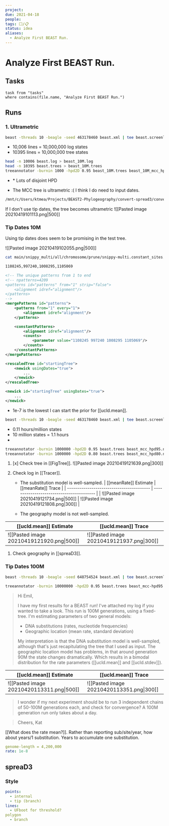 ```yaml
---
project:
due: 2021-04-18
people:
tags: ⬜/📋 
status: idea
aliases:
  - Analyze First BEAST Run.
---
```


# Analyze First BEAST Run.

## Tasks

```dataview
task from "tasks"
where contains(file.name, "Analyze First BEAST Run.")
```

## Runs

### 1. Ultrametric

```bash
beast -threads 10 -beagle -seed 463178460 beast.xml | tee beast.screenlog
```


- 10,006 lines = 10,000,000 log states
- 10395 lines = 10,000,000 tree states

```bash
head -n 10006 beast.log > beast_10M.log
head -n 10395 beast.trees > beast_10M.trees
treeannotator -burnin 1000 -hpd2D 0.95 beast_10M.trees beast_10M_mcc_hpd95.nex
```

- \* Lots of disjoint HPD

- The MCC tree is ultrametric :( I think I do need to input dates.

```bash
/mnt/c/Users/ktmea/Projects/BEAST2-Phylogeography/convert-spread3/convert-spread3.sh
```

If I don't use tip dates, the tree becomes ultrametric
![[Pasted image 20210419101113.png|500]]

### Tip Dates 10M

Using tip dates does seem to be promising in the test tree.

![[Pasted image 20210419102055.png|500]]

```bash
cat main/snippy_multi/all/chromosome/prune/snippy-multi.constant_sites.txt

1108245,997240,1008295,1105069
```

```xml
<!-- The unique patterns from 1 to end                                       -->
<!-- npatterns=4209
<patterns id="patterns" from="1" strip="false">
	<alignment idref="alignment"/>
</patterns>
-->
<mergePatterns id="patterns">
	<patterns from="1" every="1">
		<alignment idref="alignment"/>
	</patterns>

	<constantPatterns>
		<alignment idref="alignment"/>
		<counts>
			<parameter value="1108245 997240 1008295 1105069"/>
		</counts>
	</constantPatterns>
</mergePatterns>
```

```xml
<rescaledTree id="startingTree">
	<newick usingDates="true">
		...
	</newick>
</rescaledTree>		

<newick id="startingTree" usingDates="true">
	...
</newick>
```

- 1e-7 is the lowest I can start the prior for [[ucld.mean]].

```bash
beast -threads 10 -beagle -seed 463178460 beast.xml | tee beast.screenlog
```

- 0.11 hours/million states
- 10 million states = 1.1 hours
- 
```bash
treeannotator -burnin 1000000 -hpd2D 0.95 beast.trees beast_mcc_hpd95.nex
treeannotator -burnin 1000000 -hpd2D 0.80 beast.trees beast_mcc_hpd80.nex
```

1. [x] Check tree in [[FigTree]].
	![[Pasted image 20210419121639.png|300]]
1. Check log in [[Tracer]].

	- The substitution model is well-sampled.
| [[meanRate]] Estimate                     | [[meanRate]] Trace                        |
| ----------------------------------------- | ----------------------------------------- |
| ![[Pasted image 20210419121734.png\|500]] | ![[Pasted image 20210419121808.png\|300]] |

	- The geography model is not well-sampled.
	
| [[ucld.mean]] Estimate                    | [[ucld.mean]] Trace                       |
| ----------------------------------------- | ----------------------------------------- |
| ![[Pasted image 20210419121920.png\|500]] | ![[Pasted image 20210419121937.png\|300]] |

1. Check geography in [[spreaD3]].

### Tip Dates 100M

```bash
beast -threads 10 -beagle -seed 648754524 beast.xml | tee beast.screenlog
```

```bash
treeannotator -burnin 10000000 -hpd2D 0.95 beast.trees beast_mcc-hpd95.nex
```


>Hi Emil,
>
> I have my first results for a BEAST run! I've attached my log if you wanted to take a look. This run is 100M generations, using a fixed-tree. I'm estimating parameters of two general models:
> - DNA substitutions (rates, nucleotide frequencies)
> - Geographic location (mean rate, standard deviation)
> 
> My interpretation is that the DNA substitution model is well-sampled, although that's just recapitulating the tree that I used as input. The geographic location model has problems, in that around generation 90M the state changes dramatically. Which results in a bimodal distribution for the rate parameters ([[ucld.mean]] and [[ucld.stdev]]). 

| [[ucld.mean]] Estimate                    | [[ucld.mean]] Trace                       |
| ----------------------------------------- | ----------------------------------------- |
| ![[Pasted image 20210420113311.png\|500]] | ![[Pasted image 20210420113351.png\|300]]  |

> I wonder if my next experiment should be to run 3 independent chains of 50-100M generations each, and check for convergence? A 100M generation run only takes about a day.

> Cheers,
> Kat

[[What does the rate mean?]]. Rather than reporting sub/site/year, how about years/1 substitution. Years to accumulate one substitution.

```yaml
genome-length = 4,200,000
rate: 1e-8
```

## spreaD3

### Style

```yaml
points:
  - internal
  - tip (branch)
lines:
  - UFboot for threshold?
polygon
  - branch
```